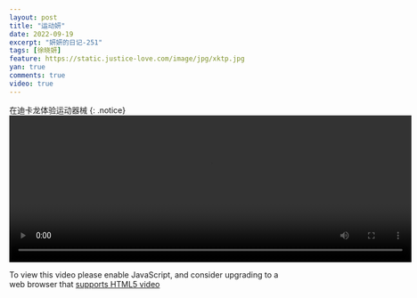 ```yaml
---
layout: post
title: "运动妍"
date: 2022-09-19
excerpt: "妍妍的日记-251"
tags: [徐晓妍]
feature: https://static.justice-love.com/image/jpg/xktp.jpg
yan: true
comments: true
video: true
---
```

在迪卡龙体验运动器械
{: .notice}
<video id="my-video" class="video-js vjs-16-9 clipboard" controls preload="auto" width="722" height="264" data-setup="{}">
    <source src="{{ site.staticUrl }}/yanyan/video/dikalongyanyan.mp4" type='video/mp4'>
    <p class="vjs-no-js">
        To view this video please enable JavaScript, and consider upgrading to a web browser that
        <a href="http://videojs.com/html5-video-support/" target="_blank">supports HTML5 video</a>
    </p>
</video>
